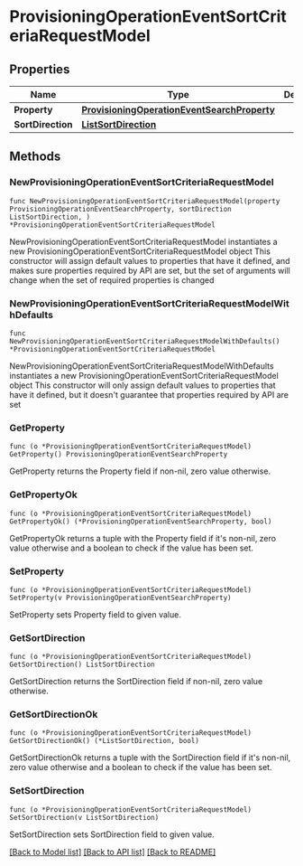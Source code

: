# ProvisioningOperationEventSortCriteriaRequestModel

## Properties

Name | Type | Description | Notes
------------ | ------------- | ------------- | -------------
**Property** | [**ProvisioningOperationEventSearchProperty**](ProvisioningOperationEventSearchProperty.md) |  | 
**SortDirection** | [**ListSortDirection**](ListSortDirection.md) |  | 

## Methods

### NewProvisioningOperationEventSortCriteriaRequestModel

`func NewProvisioningOperationEventSortCriteriaRequestModel(property ProvisioningOperationEventSearchProperty, sortDirection ListSortDirection, ) *ProvisioningOperationEventSortCriteriaRequestModel`

NewProvisioningOperationEventSortCriteriaRequestModel instantiates a new ProvisioningOperationEventSortCriteriaRequestModel object
This constructor will assign default values to properties that have it defined,
and makes sure properties required by API are set, but the set of arguments
will change when the set of required properties is changed

### NewProvisioningOperationEventSortCriteriaRequestModelWithDefaults

`func NewProvisioningOperationEventSortCriteriaRequestModelWithDefaults() *ProvisioningOperationEventSortCriteriaRequestModel`

NewProvisioningOperationEventSortCriteriaRequestModelWithDefaults instantiates a new ProvisioningOperationEventSortCriteriaRequestModel object
This constructor will only assign default values to properties that have it defined,
but it doesn't guarantee that properties required by API are set

### GetProperty

`func (o *ProvisioningOperationEventSortCriteriaRequestModel) GetProperty() ProvisioningOperationEventSearchProperty`

GetProperty returns the Property field if non-nil, zero value otherwise.

### GetPropertyOk

`func (o *ProvisioningOperationEventSortCriteriaRequestModel) GetPropertyOk() (*ProvisioningOperationEventSearchProperty, bool)`

GetPropertyOk returns a tuple with the Property field if it's non-nil, zero value otherwise
and a boolean to check if the value has been set.

### SetProperty

`func (o *ProvisioningOperationEventSortCriteriaRequestModel) SetProperty(v ProvisioningOperationEventSearchProperty)`

SetProperty sets Property field to given value.


### GetSortDirection

`func (o *ProvisioningOperationEventSortCriteriaRequestModel) GetSortDirection() ListSortDirection`

GetSortDirection returns the SortDirection field if non-nil, zero value otherwise.

### GetSortDirectionOk

`func (o *ProvisioningOperationEventSortCriteriaRequestModel) GetSortDirectionOk() (*ListSortDirection, bool)`

GetSortDirectionOk returns a tuple with the SortDirection field if it's non-nil, zero value otherwise
and a boolean to check if the value has been set.

### SetSortDirection

`func (o *ProvisioningOperationEventSortCriteriaRequestModel) SetSortDirection(v ListSortDirection)`

SetSortDirection sets SortDirection field to given value.



[[Back to Model list]](../README.md#documentation-for-models) [[Back to API list]](../README.md#documentation-for-api-endpoints) [[Back to README]](../README.md)


